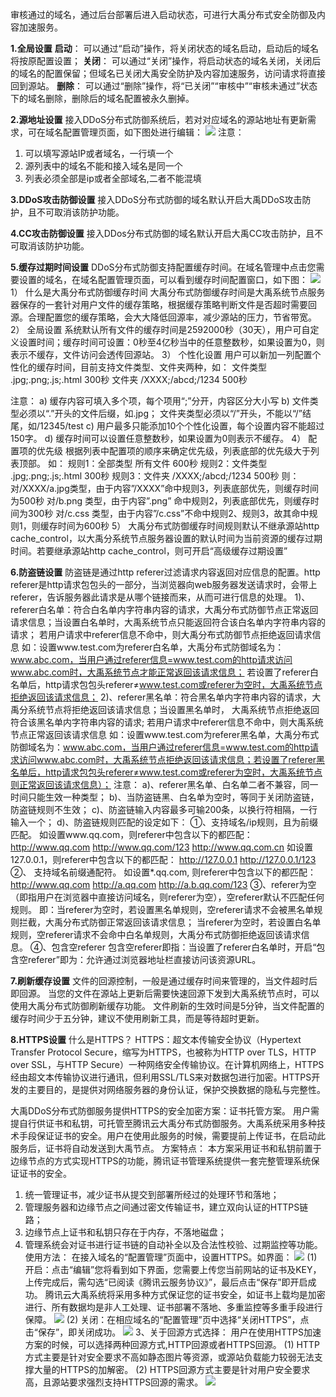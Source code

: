 审核通过的域名，通过后台部署后进入启动状态，可进行大禹分布式安全防御及内容加速服务。

**1.全局设置**
**启动**：
可以通过“启动”操作，将关闭状态的域名启动，启动后的域名将按原配置设置； 
**关闭**：
可以通过“关闭”操作，将启动状态的域名关闭，关闭后的域名的配置保留；但域名已关闭大禹安全防护及内容加速服务，访问请求将直接回到源站。
**删除**：
可以通过“删除”操作，将“已关闭”“审核中”“审核未通过”状态下的域名删除，删除后的域名配置被永久删掉。

**2.源地址设置**
接入DDoS分布式防御系统后，若对对应域名的源站地址有更新需求，可在域名配置管理页面，如下图处进行编辑：
![](https://mccdn.qcloud.com/img56c5d4e2580fd.png)
注意：
1)  可以填写源站IP或者域名，一行填一个
2)  源列表中的域名不能和接入域名是同一个
3)  列表必须全部是ip或者全部域名,二者不能混填

**3.DDoS攻击防御设置**
接入DDoS分布式防御的域名默认开启大禹DDoS攻击防护，且不可取消该防护功能。

**4.CC攻击防御设置**
接入DDos分布式防御的域名默认开启大禹CC攻击防护，且不可取消该防护功能。

**5.缓存过期时间设置**
DDoS分布式防御支持配置缓存时间。在域名管理中点击您需要设置的域名，在域名配置管理页面，可以看到缓存时间配置窗口，如下图：
![](https://mccdn.qcloud.com/img56c5d5b2a6e76.png)
1）  什么是大禹分布式防御缓存时间
大禹分布式防御缓存时间是大禹系统节点服务器保存的一套针对用户文件的缓存策略，根据缓存策略判断文件是否超时需要回源。合理配置您的缓存策略，会大大降低回源率，减少源站的压力，节省带宽。
2）  全局设置
系统默认所有文件的缓存时间是2592000秒（30天），用户可自定义设置时间；缓存时间可设置：0秒至4亿秒当中的任意整数秒，如果设置为0，则表示不缓存，文件访问会透传回源站。
3）  个性化设置
用户可以新加一列配置个性化的缓存时间，目前支持文件类型、文件夹两种，如：
文件类型 .jpg;.png;.js;.html 300秒
文件夹 /XXXX;/abcd;/1234 500秒

注意：
a)  缓存内容可填入多个项，每个项用“;”分开，内容区分大小写
b)  文件类型必须以“.”开头的文件后缀，如.jpg； 文件夹类型必须以“/”开头，不能以“/”结尾，如/12345/test
c)  用户最多只能添加10个个性化设置，每个设置内容不能超过150字。
d)  缓存时间可以设置任意整数秒，如果设置为0则表示不缓存。
4）  配置项的优先级
根据列表中配置项的顺序来确定优先级，列表底部的优先级大于列表顶部。
如：
规则1：全部类型 所有文件 600秒
规则2：文件类型 .jpg;.png;.js;.html 300秒
规则3：文件夹 /XXXX;/abcd;/1234 500秒
则：
对/XXXX/a.jpg类型，由于内容”/XXXX”命中规则3，列表底部优先，则缓存时间为500秒
对/b.png 类型，由于内容”.png” 命中规则2，列表底部优先，则缓存时间为300秒
对/c.css 类型，由于内容”/c.css”不命中规则2、规则3，故其命中规则1，则缓存时间为600秒
5）  大禹分布式防御缓存时间规则默认不继承源站http cache_control，以大禹分系统节点服务器设置的默认时间为当前资源的缓存过期时间。若要继承源站http cache_control，则可开启“高级缓存过期设置”

**6.防盗链设置**
 防盗链是通过http referer过滤请求内容返回对应信息的配置。http referer是http请求包包头的一部分，当浏览器向web服务器发送请求时，会带上referer，告诉服务器此请求是从哪个链接而来，从而可进行信息的处理。
1)、referer白名单：符合白名单内字符串内容的请求，大禹分布式防御节点正常返回请求信息；当设置白名单时，大禹系统节点只能返回符合该白名单内字符串内容的请求；
若用户请求中referer信息不命中，则大禹分布式防御节点拒绝返回请求信息
如：设置www.test.com为referer白名单，大禹分布式防御域名为：www.abc.com，当用户通过referer信息=www.test.com的http请求访问www.abc.com时，大禹系统节点才能正常返回该请求信息；
若设置了referer白名单后，http请求包包头referer≠www.test.com或referer为空时，大禹系统节点拒绝返回该请求信息；
2)、referer黑名单：符合黑名单内字符串内容的请求，大禹分系统节点将拒绝返回该请求信息；当设置黑名单时， 大禹系统节点拒绝返回符合该黑名单内字符串内容的请求;
若用户请求中referer信息不命中，则大禹系统节点正常返回该请求信息
如：设置www.test.com为referer黑名单，大禹分布式防御域名为：www.abc.com，当用户通过referer信息=www.test.com的http请求访问www.abc.com时，大禹系统节点拒绝返回该请求信息；若设置了referer黑名单后，http请求包包头referer≠www.test.com或referer为空时，大禹系统节点则正常返回该请求信息）；
注意：
a)、referer黑名单、白名单二者不兼容，同一时间只能生效一种类型；
b)、当防盗链黑、白名单为空时，等同于关闭防盗链，防盗链规则不生效；
c)、防盗链输入内容最多可输200条，以换行符相隔，一行输入一个；
d)、防盗链规则匹配的设定如下：
①、支持域名/ip规则，且为前缀匹配。
如设置www.qq.com，则referer中包含以下的都匹配：
http://www.qq.com
http://www.qq.com/123
http://www.qq.com.cn
如设置127.0.0.1，则referer中包含以下的都匹配：
http://127.0.0.1
http://127.0.0.1/123
②、 支持域名前缀通配符。
如设置*.qq.com, 则referer中包含以下的都匹配：
http://www.qq.com
http://a.qq.com
http://a.b.qq.com/123
③、referer为空（即指用户在浏览器中直接访问域名，则referer为空），空referer默认不匹配任何规则。
即：当referer为空时，若设置黑名单规则，空referer请求不会被黑名单规则拦截，大禹分布式防御正常返回该请求信息；
当referer为空时，若设置白名单规则，空referer请求不会命中白名单规则，大禹分布式防御拒绝返回该请求信息。
④、包含空referer
包含空referer即指：当设置了referer白名单时，开启“包含空referer”即为：允许通过浏览器地址栏直接访问该资源URL。 

**7.刷新缓存设置**
文件的回源控制，一般是通过缓存时间来管理的，当文件超时后即回源。
当您的文件在源站上更新后需要快速回源下发到大禹系统节点时，可以使用大禹分布式防御刷新缓存功能。
文件刷新的生效时间是5分钟，当文件配置的缓存时间少于五分钟，建议不使用刷新工具，而是等待超时更新。

**8.HTTPS设置**
什么是HTTPS？
HTTPS：超文本传输安全协议（Hypertext Transfer Protocol Secure，缩写为HTTPS，也被称为HTTP over TLS，HTTP over SSL，与HTTP Secure）一种网络安全传输协议。在计算机网络上，HTTPS经由超文本传输协议进行通讯，但利用SSL/TLS来对数据包进行加密。HTTPS开发的主要目的，是提供对网络服务器的身份认证，保护交换数据的隐私与完整性。

大禹DDoS分布式防御服务提供HTTPS的安全加密方案：证书托管方案。
用户需提自行供证书和私钥，可托管至腾讯云大禹分布式防御服务。大禹系统采用多种技术手段保证证书的安全。用户在使用此服务的时候，需要提前上传证书，在启动此服务后，证书将自动发送到大禹节点。
方案特点：
本方案采用证书和私钥前置于边缘节点的方式实现HTTPS的功能，腾讯证书管理系统提供一套完整管理系统保证证书的安全。
1. 统一管理证书，减少证书从提交到部署所经过的处理环节和落地；
2. 管理服务器和边缘节点之间通过密文传输证书，建立双向认证的HTTPS链路；
3. 边缘节点上证书和私钥只存在于内存，不落地磁盘；
4. 管理系统会对证书进行证书链的自动补全以及合法性校验、过期监控等功能。
使用方法：
在接入域名的“配置管理”页面中，设置HTTPS。如界面：
![](https://mccdn.qcloud.com/img56c5d78fc172f.png)
 (1) 开启：点击“编辑”您将看到如下界面，您需要上传您当前网站的证书及KEY，上传完成后，需勾选“已阅读《腾讯云服务协议》”，最后点击“保存”即开启成功。
腾讯云大禹系统将采用多种方式保证您的证书安全，如证书上载均是加密进行、所有数据均是非人工处理、证书部署不落地、多重监控等多重手段进行保障。
![](https://mccdn.qcloud.com/img56c5d7a8237d1.png)
(2) 关闭：在相应域名的“配置管理”页中选择“关闭HTTPS”，点击“保存”，即关闭成功。
![](https://mccdn.qcloud.com/img56c5d7ba98499.png)
3、关于回源方式选择：
用户在使用HTTPS加速方案的时候，可以选择两种回源方式,HTTP回源或者HTTPS回源。
  (1) HTTP方式主要是针对安全要求不高如静态图片等资源，或源站负载能力较弱无法支撑大量的HTTPS的加解密。
  (2) HTTPS回源方式主要是针对用户安全要求高，且源站要求强烈支持HTTPS回源的需求。
![](https://mccdn.qcloud.com/img56c5d7d0d3647.png)
